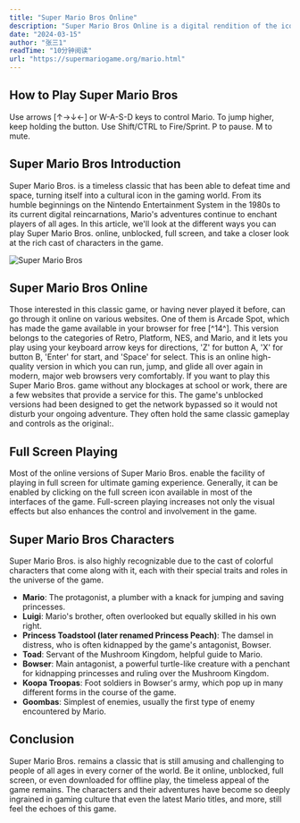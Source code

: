 ```yaml
---
title: "Super Mario Bros Online"
description: "Super Mario Bros Online is a digital rendition of the iconic platform game where you guide Mario or Luigi through a series of levels to save Princess Peach. Featuring jumping, power-ups, and enemy stomping, it retains the charm of the original while offering online playability for a modern gaming experience."
date: "2024-03-15"
author: "张三1"
readTime: "10分钟阅读"
url: "https://supermariogame.org/mario.html"
---
```


## How to Play Super Mario Bros
Use arrows [↑→↓←] or W-A-S-D keys to control Mario. To jump higher, keep holding the button.
Use Shift/CTRL to Fire/Sprint. P to pause. M to mute.

## Super Mario Bros Introduction
Super Mario Bros. is a timeless classic that has been able to defeat time and space, turning itself into a cultural icon in the gaming world. From its humble beginnings on the Nintendo Entertainment System in the 1980s to its current digital reincarnations, Mario's adventures continue to enchant players of all ages. In this article, we'll look at the different ways you can play Super Mario Bros. online, unblocked, full screen, and take a closer look at the rich cast of characters in the game.

![Super Mario Bros](https://eloutput.com/wp-content/uploads/2022/03/Super-Mario-Bros-1985.jpg.webp#pic_center)

## Super Mario Bros Online
Those interested in this classic game, or having never played it before, can go through it online on various websites. One of them is Arcade Spot, which has made the game available in your browser for free [^14^]. This version belongs to the categories of Retro, Platform, NES, and Mario, and it lets you play using your keyboard arrow keys for directions, 'Z' for button A, 'X' for button B, 'Enter' for start, and 'Space' for select. This is an online high-quality version in which you can run, jump, and glide all over again in modern, major web browsers very comfortably.
If you want to play this Super Mario Bros. game without any blockages at school or work, there are a few websites that provide a service for this. The game's unblocked versions had been designed to get the network bypassed so it would not disturb your ongoing adventure. They often hold the same classic gameplay and controls as the original:.

## Full Screen Playing
Most of the online versions of Super Mario Bros. enable the facility of playing in full screen for ultimate gaming experience. Generally, it can be enabled by clicking on the full screen icon available in most of the interfaces of the game. Full-screen playing increases not only the visual effects but also enhances the control and involvement in the game.

## Super Mario Bros Characters
Super Mario Bros. is also highly recognizable due to the cast of colorful characters that come along with it, each with their special traits and roles in the universe of the game.

- **Mario**: The protagonist, a plumber with a knack for jumping and saving princesses.
- **Luigi**: Mario's brother, often overlooked but equally skilled in his own right.
- **Princess Toadstool (later renamed Princess Peach)**: The damsel in distress, who is often kidnapped by the game's antagonist, Bowser.
- **Toad**: Servant of the Mushroom Kingdom, helpful guide to Mario.
- **Bowser**: Main antagonist, a powerful turtle-like creature with a penchant for kidnapping princesses and ruling over the Mushroom Kingdom.
- **Koopa Troopas**: Foot soldiers in Bowser's army, which pop up in many different forms in the course of the game.
- **Goombas**: Simplest of enemies, usually the first type of enemy encountered by Mario.
	
## Conclusion
Super Mario Bros. remains a classic that is still amusing and challenging to people of all ages in every corner of the world. Be it online, unblocked, full screen, or even downloaded for offline play, the timeless appeal of the game remains. The characters and their adventures have become so deeply ingrained in gaming culture that even the latest Mario titles, and more, still feel the echoes of this game.